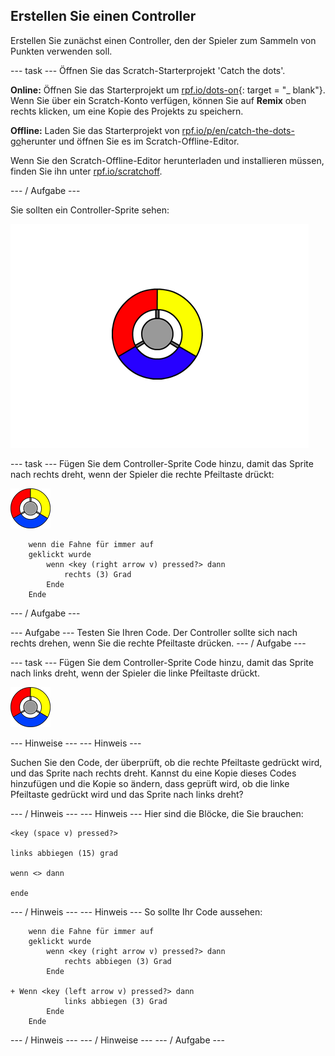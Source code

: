 ## Erstellen Sie einen Controller

Erstellen Sie zunächst einen Controller, den der Spieler zum Sammeln von Punkten verwenden soll.

\--- task \--- Öffnen Sie das Scratch-Starterprojekt 'Catch the dots'.

**Online:** Öffnen Sie das Starterprojekt um [rpf.io/dots-on](http://rpf.io/dots-on){: target = "_ blank"}. Wenn Sie über ein Scratch-Konto verfügen, können Sie auf **Remix** oben rechts klicken, um eine Kopie des Projekts zu speichern.

**Offline:** Laden Sie das Starterprojekt von [rpf.io/p/en/catch-the-dots-go](http://rpf.io/p/en/catch-the-dots-go)herunter und öffnen Sie es im Scratch-Offline-Editor.

Wenn Sie den Scratch-Offline-Editor herunterladen und installieren müssen, finden Sie ihn unter [rpf.io/scratchoff](http://rpf.io/scratchoff).

\--- / Aufgabe \---

Sie sollten ein Controller-Sprite sehen:

![Bildschirmfoto](images/dots-controller.png)

\--- task \--- Fügen Sie dem Controller-Sprite Code hinzu, damit das Sprite nach rechts dreht, wenn der Spieler die rechte Pfeiltaste drückt:

![Controller-Sprite](images/controller-sprite.png)

```blocks3
    wenn die Fahne für immer auf
    geklickt wurde
        wenn <key (right arrow v) pressed?> dann
            rechts (3) Grad
        Ende
    Ende
```

\--- / Aufgabe \---

\--- Aufgabe \--- Testen Sie Ihren Code. Der Controller sollte sich nach rechts drehen, wenn Sie die rechte Pfeiltaste drücken. \--- / Aufgabe \---

\--- task \--- Fügen Sie dem Controller-Sprite Code hinzu, damit das Sprite nach links dreht, wenn der Spieler die linke Pfeiltaste drückt.

![Controller-Sprite](images/controller-sprite.png)

\--- Hinweise \--- \--- Hinweis \---

Suchen Sie den Code, der überprüft, ob die rechte Pfeiltaste gedrückt wird, und das Sprite nach rechts dreht. Kannst du eine Kopie dieses Codes hinzufügen und die Kopie so ändern, dass geprüft wird, ob die linke Pfeiltaste gedrückt wird und das Sprite nach links dreht?

\--- / Hinweis \--- \--- Hinweis \--- Hier sind die Blöcke, die Sie brauchen:

```blocks3
<key (space v) pressed?>

links abbiegen (15) grad

wenn <> dann

ende
```

\--- / Hinweis \--- \--- Hinweis \--- So sollte Ihr Code aussehen:

```blocks3
    wenn die Fahne für immer auf
    geklickt wurde
        wenn <key (right arrow v) pressed?> dann
            rechts abbiegen (3) Grad
        Ende

+ Wenn <key (left arrow v) pressed?> dann
            links abbiegen (3) Grad
        Ende
    Ende
```

\--- / Hinweis \--- \--- / Hinweise \--- \--- / Aufgabe \---